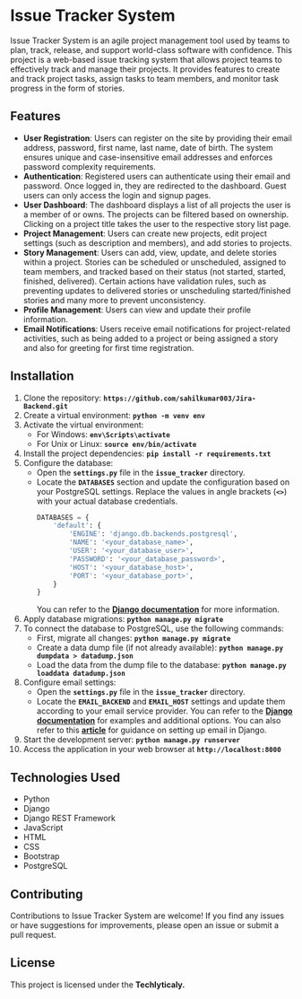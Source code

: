 # **Issue Tracker System**

Issue Tracker System is an agile project management tool used by teams to plan, track, release, and support world-class software with confidence. This project is a web-based issue tracking system that allows project teams to effectively track and manage their projects. It provides features to create and track project tasks, assign tasks to team members, and monitor task progress in the form of stories.

## **Features**

- **User Registration**: Users can register on the site by providing their email address, password, first name, last name, date of birth. The system ensures unique and case-insensitive email addresses and enforces password complexity requirements.
- **Authentication**: Registered users can authenticate using their email and password. Once logged in, they are redirected to the dashboard. Guest users can only access the login and signup pages.
- **User Dashboard**: The dashboard displays a list of all projects the user is a member of or owns. The projects can be filtered based on ownership. Clicking on a project title takes the user to the respective story list page.
- **Project Management**: Users can create new projects, edit project settings (such as description and members), and add stories to projects.
- **Story Management**: Users can add, view, update, and delete stories within a project. Stories can be scheduled or unscheduled, assigned to team members, and tracked based on their status (not started, started, finished, delivered). Certain actions have validation rules, such as preventing updates to delivered stories or unscheduling started/finished stories and many more to prevent unconsistency.
- **Profile Management**: Users can view and update their profile information.
- **Email Notifications**: Users receive email notifications for project-related activities, such as being added to a project or being assigned a story and also for greeting for first time registration.

## **Installation**

1. Clone the repository: **`https://github.com/sahilkumar003/Jira-Backend.git`**
2. Create a virtual environment: **`python -m venv env`**
3. Activate the virtual environment:
   - For Windows: **`env\Scripts\activate`**
   - For Unix or Linux: **`source env/bin/activate`**
4. Install the project dependencies: **`pip install -r requirements.txt`**
5. Configure the database:
   - Open the **`settings.py`** file in the **`issue_tracker`** directory.
   - Locate the **`DATABASES`** section and update the configuration based on your PostgreSQL settings. Replace the values in angle brackets (**`<>`**) with your actual database credentials.
     ```python
     DATABASES = {
         'default': {
             'ENGINE': 'django.db.backends.postgresql',
             'NAME': '<your_database_name>',
             'USER': '<your_database_user>',
             'PASSWORD': '<your_database_password>',
             'HOST': '<your_database_host>',
             'PORT': '<your_database_port>',
         }
     }
     ```
     You can refer to the **[Django documentation](https://docs.djangoproject.com/en/3.2/ref/settings/#databases)** for more information.
6. Apply database migrations: **`python manage.py migrate`**
7. To connect the database to PostgreSQL, use the following commands:
   - First, migrate all changes: **`python manage.py migrate`**
   - Create a data dump file (if not already available): **`python manage.py dumpdata > datadump.json`**
   - Load the data from the dump file to the database: **`python manage.py loaddata datadump.json`**
8. Configure email settings:
   - Open the **`settings.py`** file in the **`issue_tracker`** directory.
   - Locate the **`EMAIL_BACKEND`** and **`EMAIL_HOST`** settings and update them according to your email service provider. You can refer to the **[Django documentation](https://docs.djangoproject.com/en/3.2/topics/email/#console-backend)** for examples and additional options. You can also refer to this **[article](https://www.geeksforgeeks.org/setup-sending-email-in-django-project/)** for guidance on setting up email in Django.
9. Start the development server: **`python manage.py runserver`**
10. Access the application in your web browser at **`http://localhost:8000`**

## **Technologies Used**

- Python
- Django
- Django REST Framework
- JavaScript
- HTML
- CSS
- Bootstrap
- PostgreSQL

## **Contributing**

Contributions to Issue Tracker System are welcome! If you find any issues or have suggestions for improvements, please open an issue or submit a pull request.

## **License**

This project is licensed under the **Techlyticaly.**
